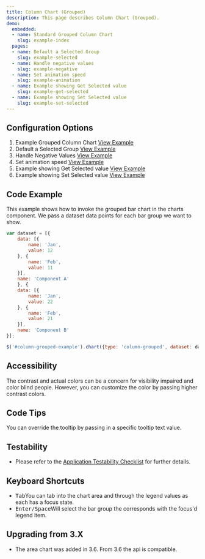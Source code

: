 ```yaml
---
title: Column Chart (Grouped)
description: This page describes Column Chart (Grouped).
demo:
  embedded:
  - name: Standard Grouped Column Chart
    slug: example-index
  pages:
  - name: Default a Selected Group
    slug: example-selected
  - name: Handle negative values
    slug: example-negative
  - name: Set animation speed
    slug: example-animation
  - name: Example showing Get Selected value
    slug: example-get-selected
  - name: Example showing Set Selected value
    slug: example-set-selected
---
```


## Configuration Options

1. Example Grouped Column Chart [View Example](https://design.infor.com/code/ids-enterprise/latest/demo/column-grouped/example-index?font=source-sans)
2. Default a Selected Group [View Example](https://design.infor.com/code/ids-enterprise/latest/demo/column-grouped/example-selected?font=source-sans)
3. Handle Negative Values [View Example](https://design.infor.com/code/ids-enterprise/latest/demo/column-grouped/example-negative-value?font=source-sans)
4. Set animation speed [View Example]( ../components/column-grouped/example-animation)
5. Example showing Get Selected value [View Example](https://design.infor.com/code/ids-enterprise/latest/demo/column-grouped/example-animation?font=source-sans)
6. Example showing Set Selected value [View Example](https://design.infor.com/code/ids-enterprise/latest/demo/column-grouped/example-set-selected?font=source-sans)

## Code Example

This example shows how to invoke the grouped bar chart in the charts component. We pass a dataset data points for each bar group we want to show.

```javascript
var dataset = [{
    data: [{
        name: 'Jan',
        value: 12
    }, {
        name: 'Feb',
        value: 11
    }],
    name: 'Component A'
    }, {
    data: [{
        name: 'Jan',
        value: 22
    }, {
        name: 'Feb',
        value: 21
    }],
    name: 'Component B'
}];

$('#column-grouped-example').chart({type: 'column-grouped', dataset: dataset});
```

## Accessibility

The contrast and actual colors can be a concern for visibility impaired and color blind people. However, you can customize the color by passing higher contrast colors.

## Code Tips

You can override the tooltip by passing in a specific tooltip text value.

## Testability

- Please refer to the [Application Testability Checklist](https://design.infor.com/resources/application-testability-checklist) for further details.

## Keyboard Shortcuts

- <kbd>Tab</kbd>You can tab into the chart area and through the legend values as each has a focus state.
- <kbd>Enter/Space</kbd>Will select the bar group the corresponds with the focus'd legend item.

## Upgrading from 3.X

- The area chart was added in 3.6. From 3.6 the api is compatible.
